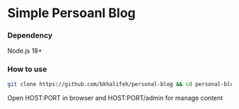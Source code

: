 # Simple Persoanl Blog

### Dependency

Node.js 18+

### How to use

```bash
git clone https://github.com/bkhalifeh/personal-blog && cd personal-blog && bash install && pnpm start
```

Open HOST:PORT in browser and HOST:PORT/admin for manage content
